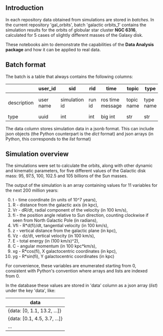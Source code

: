 ## Introduction

In each repository data obtained from simulations are stored in *batches*.
In the current repository 'gal_orbits', batch 'galactic orbits_1' contains the simulation results for the orbits of globular star cluster **NGC 6316**, 
calculated for 5 cases of slightly different masses of the Galaxy disk.

These notebooks aim to demonstrate the capabilities of the **Data Analysis package** and how it can be applied to real data.

## Batch format

The batch is a table that always contains the following columns:

||user\_id | sid | rid | time | topic | type| data |
|--|--|--|--|--|--|--|--|
|description |user name | simulation id| run id| ros time message | topic name| type name | json-format data|
|type| uuid | int | int | big int | str | str | jsonb|

The data column stores simulation data in a jsonb format. This can include json objects (the Python counterpart is the *dict* format) 
and json arrays (in Python, this corresponds to the *list* format)

## Simulation overview

The simulations were set to calculate the orbits, along with other dynamic and kinematic parameters, for five different values of 
the Galactic disk mass: 95, 97.5, 100, 102.5 and 105 billions of the Sun masses.

The output of the simulation is an array containing values for 11 variables for the next 200 million years:

0. t - time coordinate (in units of 10^7 years), 
1. R - distance from the galactic axis (in kpc), 
2. Vr - dR/dt, radial component of the velocity (in 100 km/s), 
3. fi - the position angle relative to Sun direction, counting clockwise if seen from North Galactic Pole (in radians), 
4. Vfi - R*d(fi)/dt, tangential velocity (in 100 km/s), 
5. z - vertical distance from the galactic plane (in kpc), 
6. Vz - dz/dt, vertical velocity (in 100 km/s), 
7. E - total energy (in (100 km/s)^2), 
8. C - angular momentum (in 100 kpc*km/s), 
9. xg - R*cos(fi), X galactocentric coordinates (in kpc), 
10. yg - R*sin(fi), Y galactocentric coordinates (in kpc)

For convenience, these variables are enumerated starting from 0, consistent with Python's convention where arrays and lists are indexed from 0.

In the database these values are stored in 'data' column as a json array (*list*) under the key 'data', like:

|data|
|--|
|{data: [0, 1.1, 13.2, ...]}|
|{data: [0.1, 4.5, 3.7, ...]}|
|...|